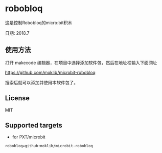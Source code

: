 # robobloq

这是控制Robobloq的micro:bit积木
 
日期: 2018.7

## 使用方法

打开 makecode 编辑器，在项目中选择添加软件包，然后在地址栏输入下面网址  

https://github.com/moklib/microbit-robobloq

搜索后就可以添加并使用本软件包了。

## License

MIT

## Supported targets

* for PXT/microbit


```package
robobloq=github:moklib/microbit-robobloq
```